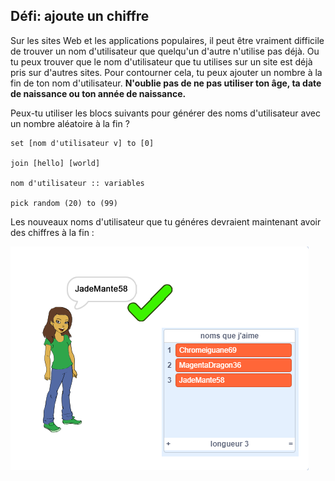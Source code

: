 ## Défi: ajoute un chiffre

Sur les sites Web et les applications populaires, il peut être vraiment difficile de trouver un nom d'utilisateur que quelqu'un d'autre n'utilise pas déjà. Ou tu peux trouver que le nom d'utilisateur que tu utilises sur un site est déjà pris sur d'autres sites. Pour contourner cela, tu peux ajouter un nombre à la fin de ton nom d'utilisateur. **N'oublie pas de ne pas utiliser ton âge, ta date de naissance ou ton année de naissance.**

Peux-tu utiliser les blocs suivants pour générer des noms d'utilisateur avec un nombre aléatoire à la fin ?

```blocks3
set [nom d'utilisateur v] to [0]

join [hello] [world]

nom d'utilisateur :: variables

pick random (20) to (99)
```

Les nouveaux noms d'utilisateur que tu généres devraient maintenant avoir des chiffres à la fin :

![capture d'écran](images/usernames-with-numbers.png)